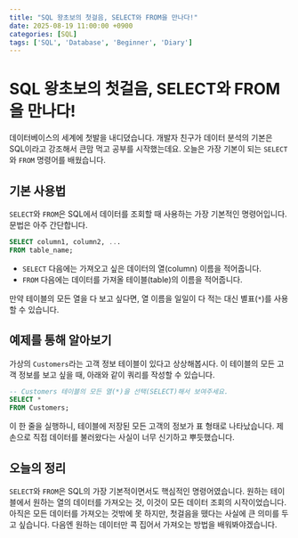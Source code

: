```yaml
---
title: "SQL 왕초보의 첫걸음, SELECT와 FROM을 만나다!"
date: 2025-08-19 11:00:00 +0900
categories: [SQL]
tags: ['SQL', 'Database', 'Beginner', 'Diary']
---
```


# SQL 왕초보의 첫걸음, SELECT와 FROM을 만나다!

데이터베이스의 세계에 첫발을 내디뎠습니다. 개발자 친구가 데이터 분석의 기본은 SQL이라고 강조해서 큰맘 먹고 공부를 시작했는데요. 오늘은 가장 기본이 되는 `SELECT`와 `FROM` 명령어를 배웠습니다.

## 기본 사용법

`SELECT`와 `FROM`은 SQL에서 데이터를 조회할 때 사용하는 가장 기본적인 명령어입니다. 문법은 아주 간단합니다.

```sql
SELECT column1, column2, ...
FROM table_name;
```

- `SELECT` 다음에는 가져오고 싶은 데이터의 열(column) 이름을 적어줍니다.
- `FROM` 다음에는 데이터를 가져올 테이블(table)의 이름을 적어줍니다.

만약 테이블의 모든 열을 다 보고 싶다면, 열 이름을 일일이 다 적는 대신 별표(`*`)를 사용할 수 있습니다.

## 예제를 통해 알아보기

가상의 `Customers`라는 고객 정보 테이블이 있다고 상상해봅시다. 이 테이블의 모든 고객 정보를 보고 싶을 때, 아래와 같이 쿼리를 작성할 수 있습니다.

```sql
-- Customers 테이블의 모든 열(*)을 선택(SELECT)해서 보여주세요.
SELECT * 
FROM Customers;
```

이 한 줄을 실행하니, 테이블에 저장된 모든 고객의 정보가 표 형태로 나타났습니다. 제 손으로 직접 데이터를 불러왔다는 사실이 너무 신기하고 뿌듯했습니다.

## 오늘의 정리

`SELECT`와 `FROM`은 SQL의 가장 기본적이면서도 핵심적인 명령어였습니다. 원하는 테이블에서 원하는 열의 데이터를 가져오는 것, 이것이 모든 데이터 조회의 시작이었습니다. 아직은 모든 데이터를 가져오는 것밖에 못 하지만, 첫걸음을 뗐다는 사실에 큰 의미를 두고 싶습니다. 다음엔 원하는 데이터만 콕 집어서 가져오는 방법을 배워봐야겠습니다.
